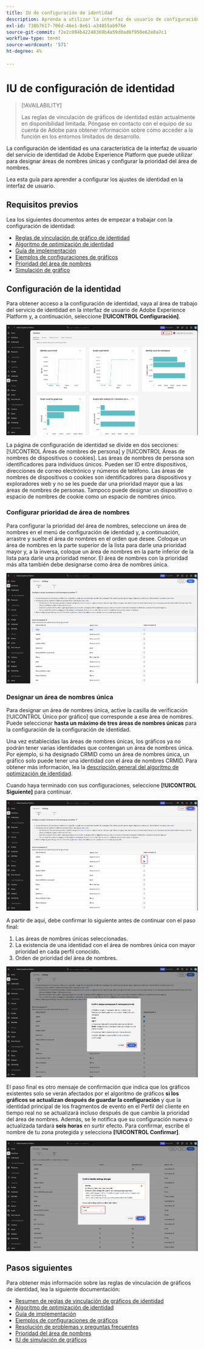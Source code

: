```yaml
---
title: IU de configuración de identidad
description: Aprenda a utilizar la interfaz de usuario de configuración de identidad.
exl-id: 738b7617-706d-46e1-8e61-a34855ab976e
source-git-commit: f2e2c094b42248369b4a59d0ad6f950e62e0a7c1
workflow-type: tm+mt
source-wordcount: '571'
ht-degree: 4%

---
```


# IU de configuración de identidad

>[!AVAILABILITY]
>
>Las reglas de vinculación de gráficos de identidad están actualmente en disponibilidad limitada. Póngase en contacto con el equipo de su cuenta de Adobe para obtener información sobre cómo acceder a la función en los entornos limitados de desarrollo.

La configuración de identidad es una característica de la interfaz de usuario del servicio de identidad de Adobe Experience Platform que puede utilizar para designar áreas de nombres únicas y configurar la prioridad del área de nombres.

Lea esta guía para aprender a configurar los ajustes de identidad en la interfaz de usuario.

## Requisitos previos

Lea los siguientes documentos antes de empezar a trabajar con la configuración de identidad:

* [Reglas de vinculación de gráfico de identidad](./overview.md)
* [Algoritmo de optimización de identidad](./identity-optimization-algorithm.md)
* [Guía de implementación](./implementation-guide.md)
* [Ejemplos de configuraciones de gráficos](./example-configurations.md)
* [Prioridad del área de nombres](./namespace-priority.md)
* [Simulación de gráfico](./graph-simulation.md)

## Configuración de la identidad

Para obtener acceso a la configuración de identidad, vaya al área de trabajo del servicio de identidad en la interfaz de usuario de Adobe Experience Platform y, a continuación, seleccione **[!UICONTROL Configuración]**.

![Interfaz del panel de identidad con el botón &quot;Configuración&quot; seleccionado.](../images/rules/dashboard.png)

La página de configuración de identidad se divide en dos secciones: [!UICONTROL Áreas de nombres de persona] y [!UICONTROL Áreas de nombres de dispositivos o cookies]. Las áreas de nombres de persona son identificadores para individuos únicos. Pueden ser ID entre dispositivos, direcciones de correo electrónico y números de teléfono. Las áreas de nombres de dispositivos o cookies son identificadores para dispositivos y exploradores web y no se les puede dar una prioridad mayor que a las áreas de nombres de personas. Tampoco puede designar un dispositivo o espacio de nombres de cookie como un espacio de nombres único.

### Configurar prioridad de área de nombres

Para configurar la prioridad del área de nombres, seleccione un área de nombres en el menú de configuración de identidad y, a continuación, arrastre y suelte el área de nombres en el orden que desee. Coloque un área de nombres en la parte superior de la lista para darle una prioridad mayor y, a la inversa, coloque un área de nombres en la parte inferior de la lista para darle una prioridad menor. El área de nombres con la prioridad más alta también debe designarse como área de nombres única.

![Espacio de trabajo de configuración de identidades con un área de nombres de persona resaltada.](../images/rules/namespace-priority.png)

### Designar un área de nombres única

Para designar un área de nombres única, active la casilla de verificación [!UICONTROL Único por gráfico] que corresponde a ese área de nombres. Puede seleccionar **hasta un máximo de tres áreas de nombres únicas** para la configuración de la configuración de identidad.

Una vez establecidas las áreas de nombres únicas, los gráficos ya no podrán tener varias identidades que contengan un área de nombres única. Por ejemplo, si ha designado CRMID como un área de nombres única, un gráfico solo puede tener una identidad con el área de nombres CRMID. Para obtener más información, lea la [descripción general del algoritmo de optimización de identidad](./identity-optimization-algorithm.md#unique-namespace).

Cuando haya terminado con sus configuraciones, seleccione **[!UICONTROL Siguiente]** para continuar.

![Dos áreas de nombres seleccionadas y definidas como únicas.](../images/rules/unique-namespace.png)

A partir de aquí, debe confirmar lo siguiente antes de continuar con el paso final:

1. Las áreas de nombres únicas seleccionadas.
2. La existencia de una identidad con el área de nombres única con mayor prioridad en cada perfil conocido.
3. Orden de prioridad del área de nombres.

![Ventana de confirmación con el botón &quot;confirmar&quot; seleccionado.](../images/rules/confirmation.png)

El paso final es otro mensaje de confirmación que indica que los gráficos existentes solo se verán afectados por el algoritmo de gráficos **si los gráficos se actualizan después de guardar la configuración** y que la identidad principal de los fragmentos de evento en el Perfil del cliente en tiempo real no se actualizará incluso después de que cambie la prioridad del área de nombres. Además, se le notifica que su configuración nueva o actualizada tardará **seis horas** en surtir efecto. Para confirmar, escribe el nombre de tu zona protegida y selecciona **[!UICONTROL Confirmar]**.

![Ventana de confirmación que muestra una advertencia sobre un retraso de seis horas antes de que se procesen las configuraciones.](../images/rules/complete.png)

## Pasos siguientes

Para obtener más información sobre las reglas de vinculación de gráficos de identidad, lea la siguiente documentación:

* [Resumen de reglas de vinculación de gráficos de identidad](./overview.md)
* [Algoritmo de optimización de identidad](./identity-optimization-algorithm.md)
* [Guía de implementación](./implementation-guide.md)
* [Ejemplos de configuraciones de gráficos](./example-configurations.md)
* [Resolución de problemas y preguntas frecuentes](./troubleshooting.md)
* [Prioridad del área de nombres](./namespace-priority.md)
* [IU de simulación de gráficos](./graph-simulation.md)